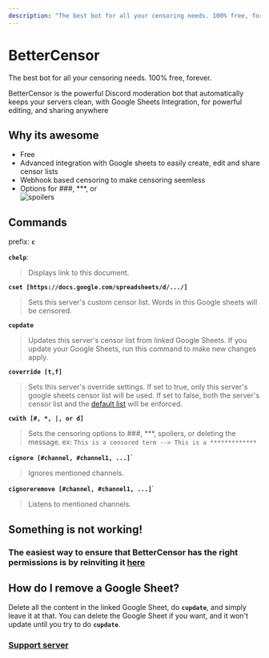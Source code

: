 ```yaml
---
description: "The best bot for all your censoring needs. 100% free, forever. BetterCensor is the powerful Discord moderation bot that automatically keeps your servers clean, with Google Sheets Integration, for powerful editing, and sharing anywhere."
---
```


# BetterCensor

<div class="text-xl">The best bot for all your censoring needs. 100% free, forever.</div>

BetterCensor is the powerful Discord moderation bot that automatically keeps your servers clean, with Google Sheets Integration, for powerful editing, and sharing anywhere

## Why its awesome
- Free
- Advanced integration with Google sheets to easily create, edit and share censor lists
- Webhook based censoring to make censoring seemless
- Options for ###, \*\*\*, or  
![spoilers](https://github.com/thymedev/thymedev.github.io/blob/master/src/docs/bettercensor/ezgif-2-80ca74867615%5B1%5D.gif?raw=true)


## Commands
prefix: **`c`**

**`chelp`**:
> Displays link to this document.


**`cset [https://docs.google.com/spreadsheets/d/.../]`**
> Sets this server's custom censor list.
> Words in this Google sheets will be censored.

**`cupdate`**
> Updates this server's censor list from linked Google Sheets.
> If you update your Google Sheets, run this command to make new changes apply.

**`coverride [t,f]`**
> Sets this server's override settings.
> If set to true, only this server's google sheets censor list will be used.
> If set to false, both the server's censor list and the [default list](https://raw.githubusercontent.com/thymedev/censor-bot/master/DefaultList.json) will be enforced.

**`cwith [#, *, |, or d]`**
> Sets the censoring options to ###, \*\*\*, spoliers, or deleting the message.
> ex: `This is a censored term --> This is a *************`

**`cignore [#channel, #channel1, ...]`**`
> Ignores mentioned channels.


**`cignoreremove [#channel, #channel1, ...]`**`
> Listens to mentioned channels.


## Something is not working!
### The easiest way to ensure that BetterCensor has the right permissions is by reinviting it [here](https://discord.com/api/oauth2/authorize?client_id=859265696076791819&permissions=537259120&scope=bot)

## How do I remove a Google Sheet?
Delete all the content in the linked Google Sheet, do **`cupdate`**, and simply leave it at that. You can delete the Google Sheet if you want, and it won't update until you try to do **`cupdate`**.

### [Support server](https://thymedev.github.io/discord)

